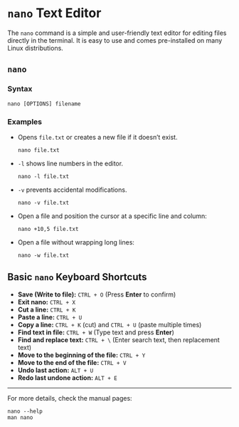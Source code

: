 # **`nano` Text Editor**  

The `nano` command is a simple and user-friendly text editor for editing files directly in the terminal. It is easy to use and comes pre-installed on many Linux distributions.  


## **`nano`**  

### **Syntax**  
```
nano [OPTIONS] filename
```

### **Examples**  

- Opens `file.txt` or creates a new file if it doesn’t exist.
  ```
  nano file.txt
  ```


- `-l` shows line numbers in the editor.
  ```
  nano -l file.txt
  ```
  

- `-v` prevents accidental modifications.
  ```
  nano -v file.txt
  ```

- Open a file and position the cursor at a specific line and column:  
  ```
  nano +10,5 file.txt
  ```

- Open a file without wrapping long lines:  
  ```
  nano -w file.txt
  ```

## **Basic `nano` Keyboard Shortcuts**  

- **Save (Write to file):** `CTRL + O` (Press **Enter** to confirm)  
- **Exit nano:** `CTRL + X`  
- **Cut a line:** `CTRL + K`  
- **Paste a line:** `CTRL + U`  
- **Copy a line:** `CTRL + K` (cut) and `CTRL + U` (paste multiple times)  
- **Find text in file:** `CTRL + W` (Type text and press **Enter**)  
- **Find and replace text:** `CTRL + \` (Enter search text, then replacement text)  
- **Move to the beginning of the file:** `CTRL + Y`  
- **Move to the end of the file:** `CTRL + V`  
- **Undo last action:** `ALT + U`  
- **Redo last undone action:** `ALT + E`  

---

For more details, check the manual pages:  
```
nano --help
man nano
```